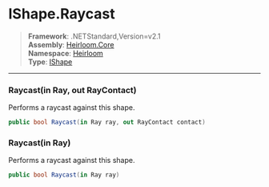 # IShape.Raycast

> **Framework**: .NETStandard,Version=v2.1  
> **Assembly**: [Heirloom.Core][0]  
> **Namespace**: [Heirloom][0]  
> **Type**: [IShape][1]  

--------------------------------------------------------------------------------

### Raycast(in Ray, out RayContact)

Performs a raycast against this shape.

```cs
public bool Raycast(in Ray ray, out RayContact contact)
```

### Raycast(in Ray)

Performs a raycast against this shape.

```cs
public bool Raycast(in Ray ray)
```

[0]: ../Heirloom.Core.md
[1]: Heirloom.IShape.md
